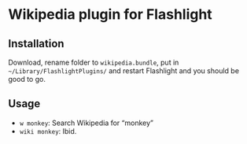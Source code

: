 Wikipedia plugin for Flashlight
===============================

Installation
------------

Download, rename folder to `wikipedia.bundle`, put in `~/Library/FlashlightPlugins/` and restart Flashlight and you should be good to go.

Usage
-----

- `w monkey`: Search Wikipedia for “monkey”
- `wiki monkey`: Ibid.
